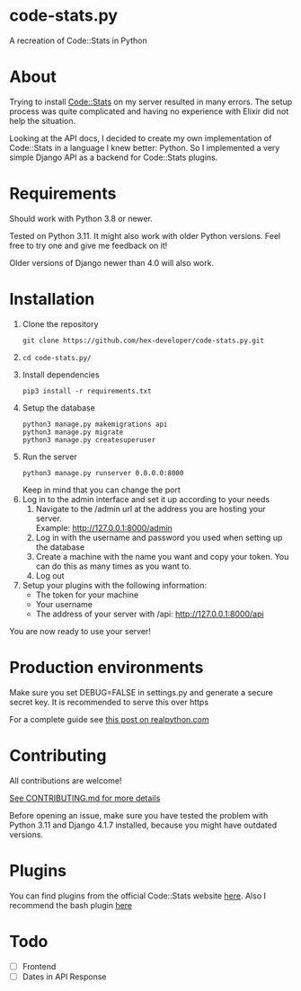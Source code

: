# code-stats.py
A recreation of Code::Stats in Python

# About
Trying to install [Code::Stats](https://codestats.net) on my server resulted in many errors. The setup process was quite complicated and having no experience with Elixir did not help the situation.

Looking at the API docs, I decided to create my own implementation of Code::Stats in a language I knew better: Python. So I implemented a very simple Django API as a backend for Code::Stats plugins.

# Requirements
Should work with Python 3.8 or newer.

Tested on Python 3.11.
It might also work with older Python versions. Feel free to try one and give me feedback on it!

Older versions of Django newer than 4.0 will also work.

# Installation
1. Clone the repository
    ```
    git clone https://github.com/hex-developer/code-stats.py.git
    ```
2. 
    ```
    cd code-stats.py/
    ```
3. Install dependencies
    ```
    pip3 install -r requirements.txt
    ```
4. Setup the database
    ```
    python3 manage.py makemigrations api
    python3 manage.py migrate
    python3 manage.py createsuperuser
    ```
5. Run the server
    ```
    python3 manage.py runserver 0.0.0.0:8000
    ```
    Keep in mind that you can change the port
6. Log in to the admin interface and set it up according to your needs
    1. Navigate to the /admin url at the address you are hosting your server.<br>
    Example: http://127.0.0.1:8000/admin
    2. Log in with the username and password you used when setting up the database
    3. Create a machine with the name you want and copy your token. You can do this as many times as you want to.
    4. Log out
7. Setup your plugins with the following information:
    - The token for your machine
    - Your username
    - The address of your server with /api: http://127.0.0.1:8000/api

You are now ready to use your server!

# Production environments
Make sure you set DEBUG=FALSE in settings.py and generate a secure secret key.
It is recommended to serve this over https

For a complete guide see [this post on realpython.com](https://realpython.com/django-nginx-gunicorn/)

# Contributing
All contributions are welcome!

[See CONTRIBUTING.md for more details](./CONTRIBUTING.md)

Before opening an issue, make sure you have tested the problem with Python 3.11 and Django 4.1.7 installed, because you might have outdated versions.

# Plugins
You can find plugins from the official Code::Stats website [here](https://codestats.net/plugins).
Also I recommend the bash plugin [here](https://github.com/Freed-Wu/code-stats-bash)

# Todo
- [ ] Frontend
- [ ] Dates in API Response
